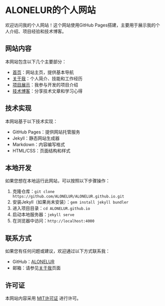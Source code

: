 # ALONELUR的个人网站

欢迎访问我的个人网站！这个网站使用GitHub Pages搭建，主要用于展示我的个人介绍、项目经验和技术博客。

## 网站内容

本网站包含以下几个主要部分：

- [首页](index.html)：网站主页，提供基本导航
- [关于我](about.md)：个人简介、技能和工作经历
- [项目展示](projects.md)：我参与开发的项目介绍
- [技术博客](blog.md)：分享技术文章和学习心得

## 技术实现

本网站基于以下技术实现：

- GitHub Pages：提供网站托管服务
- Jekyll：静态网站生成器
- Markdown：内容编写格式
- HTML/CSS：页面结构和样式

## 本地开发

如果您想在本地运行此网站，可以按照以下步骤操作：

1. 克隆仓库：`git clone https://github.com/ALONELUR/ALONELUR.github.io.git`
2. 安装Jekyll（如果尚未安装）：`gem install jekyll bundler`
3. 进入项目目录：`cd ALONELUR.github.io`
4. 启动本地服务器：`jekyll serve`
5. 在浏览器中访问：`http://localhost:4000`

## 联系方式

如果您有任何问题或建议，欢迎通过以下方式联系我：

- GitHub：[ALONELUR](https://github.com/ALONELUR)
- 邮箱：请参见[关于我](about.md)页面

## 许可证

本网站内容采用 [MIT许可证](LICENSE) 进行许可。
